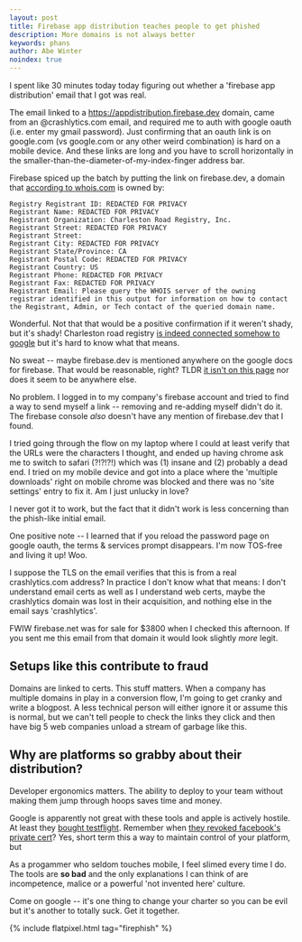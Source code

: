 ```yaml
---
layout: post
title: Firebase app distribution teaches people to get phished
description: More domains is not always better
keywords: phans
author: Abe Winter
noindex: true
---
```


I spent like 30 minutes today today figuring out whether a 'firebase app distribution' email that I got was real.

The email linked to a https://appdistribution.firebase.dev domain, came from an @crashlytics.com email, and required me to auth with google oauth (i.e. enter my gmail password). Just confirming that an oauth link is on google.com (vs googIe.com or any other weird combination) is hard on a mobile device. And these links are long and you have to scroll horizontally in the smaller-than-the-diameter-of-my-index-finger address bar.

Firebase spiced up the batch by putting the link on firebase.dev, a domain that [according to whois.com](https://www.whois.com/whois/firebase.dev) is owned by:

```
Registry Registrant ID: REDACTED FOR PRIVACY
Registrant Name: REDACTED FOR PRIVACY
Registrant Organization: Charleston Road Registry, Inc.
Registrant Street: REDACTED FOR PRIVACY
Registrant Street:
Registrant City: REDACTED FOR PRIVACY
Registrant State/Province: CA
Registrant Postal Code: REDACTED FOR PRIVACY
Registrant Country: US
Registrant Phone: REDACTED FOR PRIVACY
Registrant Fax: REDACTED FOR PRIVACY
Registrant Email: Please query the WHOIS server of the owning registrar identified in this output for information on how to contact the Registrant, Admin, or Tech contact of the queried domain name. 
```

Wonderful. Not that that would be a positive confirmation if it weren't shady, but it's shady! Charleston road registry [is indeed connected somehow to google](https://www.registry.google/faqs/#!/) but it's hard to know what that means.

No sweat -- maybe firebase.dev is mentioned anywhere on the google docs for firebase. That would be reasonable, right? TLDR [it isn't on this page](https://firebase.google.com/docs/app-distribution) nor does it seem to be anywhere else.

No problem. I logged in to my company's firebase account and tried to find a way to send myself a link -- removing and re-adding myself didn't do it. The firebase console *also* doesn't have any mention of firebase.dev that I found.

I tried going through the flow on my laptop where I could at least verify that the URLs were the characters I thought, and ended up having chrome ask me to switch to safari (?!?!?!) which was (1) insane and (2) probably a dead end. I tried on my mobile device and got into a place where the 'multiple downloads' right on mobile chrome was blocked and there was no 'site settings' entry to fix it. Am I just unlucky in love?

I never got it to work, but the fact that it didn't work is less concerning than the phish-like initial email.

One positive note -- I learned that if you reload the password page on google oauth, the terms & services prompt disappears. I'm now TOS-free and living it up! Woo.

I suppose the TLS on the email verifies that this is from a real crashlytics.com address? In practice I don't know what that means: I don't understand email certs as well as I understand web certs, maybe the crashlytics domain was lost in their acquisition, and nothing else in the email says 'crashlytics'.

FWIW firebase.net was for sale for $3800 when I checked this afternoon. If you sent me this email from that domain it would look slightly *more* legit.

## Setups like this contribute to fraud

Domains are linked to certs. This stuff matters. When a company has multiple domains in play in a conversion flow, I'm going to get cranky and write a blogpost. A less technical person will either ignore it or assume this is normal, but we can't tell people to check the links they click and then have big 5 web companies unload a stream of garbage like this.

## Why are platforms so grabby about their distribution?

Developer ergonomics matters. The ability to deploy to your team without making them jump through hoops saves time and money.

Google is apparently not great with these tools and apple is actively hostile. At least they [bought testflight](https://www.macworld.com/article/2875441/apple-will-shut-down-original-testflight-beta-testing-platform-in-february.html). Remember when [they revoked facebook's private cert](https://arstechnica.com/gadgets/2019/01/facebook-and-google-offered-gift-cards-for-root-level-access-to-ios-users-data/)? Yes, short term this a way to maintain control of your platform, but 

As a progammer who seldom touches mobile, I feel slimed every time I do. The tools are **so bad** and the only explanations I can think of are incompetence, malice or a powerful 'not invented here' culture.

Come on google -- it's one thing to change your charter so you can be evil but it's another to totally suck. Get it together.

{% include flatpixel.html tag="firephish" %}
